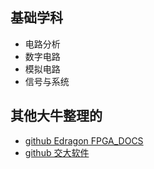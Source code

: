 ## 基础学科
- 电路分析
- 数字电路
- 模拟电路
- 信号与系统

## 其他大牛整理的
- [github Edragon FPGA_DOCS](https://github.com/Edragon/FPGA_DOCS)
- [github 交大软件](https://github.com/totoroyyw/SJTU-Courses)